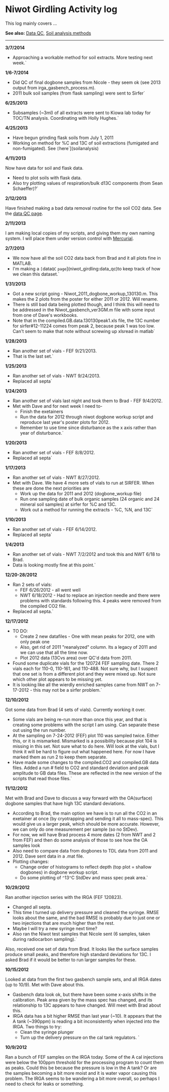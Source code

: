# Niwot Girdling Activity log

This log mainly covers ...

 **See also:** [Data QC](data_qc), [Soil analysis
        methods](soilanalysis)

------------------------------------------------------------------------

 **3/7/2014**

* Approaching a workable method for soil extracts. More testing next week.`

 **1/6-7/2014**

* Did QC of final dogbone samples from Nicole - they seem ok (see 2013 output from irga_gasbench_process.m).
* 2011 bulk soil samples (from flask sampling) were sent to Sirfer`

 **6/25/2013**

* Subsamples (~3ml) of all extracts were sent to Kiowa lab today for TOC/TN analysis. Coordinating with Holly Hughes.`

 **4/25/2013**

* Have begun grinding flask soils from July 1, 2011
* Working on method for %C and 13C of soil extractions (fumigated and non-fumigated). See `[`here`](soilanalysis)

 **4/11/2013**

Now have data for soil and flask data.

* Need to plot soils with flask data.
* Also try plotting values of respiration/bulk d13C components (from Sean Schaeffer)?`

 **2/12/2013**

Have finished making a bad data removal routine for the soil CO2 data.
See the [data QC page](niwot_girdling:data_qc).

 **2/11/2013**

I am making local copies of my scripts, and giving them my own naming
system. I will place them under version control with
[Mercurial](procedures:mercurial).

 **2/7/2013**

* We now have all the soil CO2 data back from Brad and it all plots fine in MATLAB.
* I'm making a `[`data`QC`
`page`](niwot_girdling:data_qc)to keep track of how we clean this dataset.`

 **1/31/2013**

* Got a new script going - Niwot_2011_dogbone_workup_130130.m. This makes the 2 plots from the poster for either 2011 or 2012. Will rename.
* There is still bad data being plotted though, and I think this will need to be addressed in the Niwot_gasbench_ver3GM.m file with some input from one of Dave's workbooks.
* Note that in the compiled.GB.data.130130peak1.xls file, the 13C number for sirfer#12-11224 comes from peak 2, because peak 1 was too low. Can't seem to make that note without screwing up xlsread in matlab`

 **1/28/2013**

* Ran another set of vials - FEF 9/21/2013.
* That is the last set.`

 **1/25/2013**

* Ran another set of vials - NWT 9/24/2013.
* Replaced all septa`

 **1/24/2013**

* Ran another set of vials last night and took them to Brad - FEF 9/4/2012.
* Met with Dave and for next week I need to- 
  * Finish the exetainers
  * Run the data for 2012 through niwot dogbone workup script and reproduce last year's poster plots for 2012.
  * Remember to use time since disturbance as the x axis rather than year of disturbance.`

 **1/20/2013**

* Ran another set of vials - FEF 8/8/2012.
* Replaced all septa`

 **1/17/2013**

* Ran another set of vials - NWT 8/27/2012.
* Met with Dave. We have 4 more sets of vials to run at SIRFER. When these are done the next priorities are
  * Work up the data for 2011 and 2012 (dogbone_workup file)
  * Run one sampling date of bulk organic samples (24 organic and 24 mineral soil samples) at sirfer for %C and 13C.
  * Work out a method for running the extracts - %C, %N, and 13C`

 **1/10/2013**

* Ran another set of vials - FEF 6/14/2012.
* Replaced all septa`

 **1/4/2013**

* Ran another set of vials - NWT 7/2/2012 and took this and NWT 6/18 to Brad.
* Data is looking mostly fine at this point.`

 **12/20-28/2012**

* Ran 2 sets of vials:
  * FEF 6/26/2012 - all went well
  * NWT 6/18/2012 - Had to replace an injection needle and there were problems with standards following this. 4 peaks were removed from the compiled CO2 file. 
* Replaced all septa.`

 **12/17/2012**

* TO DO:
  * Create 2 new datafiles - One with mean peaks for 2012, one with only peak one
  * Also, get rid of 2011 "reanalyzed" column. Its a legacy of 2011 and we can use that all the time now.
  * Plot 2012 data (13Cvs area) over QC'd data from 2011.
* Found some duplicate vials for the 120724 FEF sampling date. There 2 vials each for 110-0, 110-161, and 110-488. Not sure why, but I suspect that one set is from a different plot and they were mixed up. Not sure which other plot appears to be missing yet.
* It is looking like all the wierdly enriched samples came from NWT on 7-17-2012 - this may not be a sirfer problem.`

 **12/10/2012**

Got some data from Brad (4 sets of vials). Currently working it over.

* Some vials are being re-run more than once this year, and that is creating some problems with the script I am using. Can separate these out using the run number.
* At the sampling on 7-24-2012 (FEF) plot 110 was sampled twice. Either this, or it is mismarked. Mismarked is a possibility because plot 104 is missing in this set. Not sure what to do here. Will look at the vials, but I think it will be hard to figure out what happened here. For now I have marked them as run 2 to keep them separate.
* Have made some changes to the compiled.CO2 and compiled.GB data files. Added a run # field to CO2 and standard deviation and peak amplitude to GB data files. These are reflected in the new version of the scripts that read those files.`

 **11/12/2012**

Met with Brad and Dave to discuss a way forward with the OA(surface)
dogbone samples that have high 13C standard deviations.

* According to Brad, the main option we have is to run all the CO2 in an exetainer at once (by cryotrapping and sending it all to mass-spec). This would give us a larger peak, which should be more accurate. However, we can only do one measurement per sample (so no StDev).
* For now, we will have Brad process 4 more dates (2 from NWT and 2 from FEF) and then do some analysis of those to see how the OA samples look
* Also need to compare data from dogbones to TDL data from 2011 and 2012. Dave sent data in a .mat file.
* Plotting changes:
  * Change order of histograms to reflect depth (top plot = shallow dogbones) in dogbone workup script.
  * Do some plotting of `^`13`^`C StdDev and mass spec peak area.`

 **10/29/2012**

Ran another injection series with the IRGA (FEF 120823).

* Changed all septa.
* This time I turned up delivery pressure and cleaned the syringe. RMSE looks about the same, and the bad RMSE is probably due to just one or two injections that are much higher than the rest. 
* Maybe I will try a new syringe next time?
* Also ran the Niwot test samples that Nicole sent (6 samples, taken during radiocarbon sampling).`

Also, received one set of data from Brad. It looks like the surface
samples produce small peaks, and therefore high standard deviations for
13C. I asked Brad if it would be better to run larger samples for these.

 **10/15/2012**

Looked at data from the first two gasbench sample sets, and all IRGA
dates (up to 10/9). Met with Dave about this.

* Gasbench data look ok, but there have been some x-axis shifts in the calibration. Peak area given by the mass spec has changed, and its relationship to 13C appears to have changed. Will meet with Brad about this.
* IRGA data has a bit higher RMSE than last year (~10). It appears that the A tank (~390ppm) is reading a bit inconsistently when injected into the IRGA. Two things to try:
  * Clean the syringe plunger
  * Turn up the delivery pressure on the cal tank regulators. `

 **10/9/2012**

Ran a bunch of FEF samples on the IRGA today. Some of the A cal
injections were below the 100ppm threshold for the processing program to
count them as peaks. Could this be because the pressure is low in the A
tank? Or are the samples becoming a bit more moist and it is water vapor
causing this problem. The IRGA seems to be wandering a bit more overall,
so perhaps I need to check for leaks or something.
